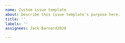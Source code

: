 ```yaml
---
name: Custom issue template
about: Describe this issue template's purpose here.
title: ''
labels: ''
assignees: Jack-Barnard2020

---
```



